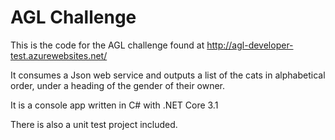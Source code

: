 # AGL Challenge

This is the code for the AGL challenge found at http://agl-developer-test.azurewebsites.net/

It consumes a Json web service and outputs a list of the cats in alphabetical order, 
under a heading of the gender of their owner.

It is a console app written in C# with .NET Core 3.1

There is also a unit test project included.
